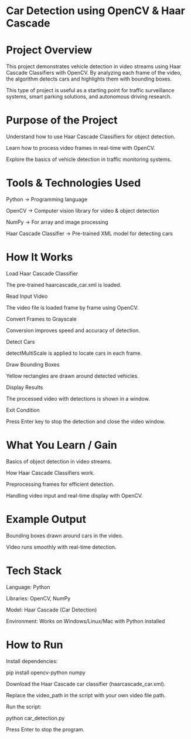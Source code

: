 # Car Detection using OpenCV & Haar Cascade
# Project Overview

This project demonstrates vehicle detection in video streams using Haar Cascade Classifiers with OpenCV.
By analyzing each frame of the video, the algorithm detects cars and highlights them with bounding boxes.

This type of project is useful as a starting point for traffic surveillance systems, smart parking solutions, and autonomous driving research.

# Purpose of the Project

Understand how to use Haar Cascade Classifiers for object detection.

Learn how to process video frames in real-time with OpenCV.

Explore the basics of vehicle detection in traffic monitoring systems.

# Tools & Technologies Used

Python → Programming language

OpenCV → Computer vision library for video & object detection

NumPy → For array and image processing

Haar Cascade Classifier → Pre-trained XML model for detecting cars

# How It Works

Load Haar Cascade Classifier

The pre-trained haarcascade_car.xml is loaded.

Read Input Video

The video file is loaded frame by frame using OpenCV.

Convert Frames to Grayscale

Conversion improves speed and accuracy of detection.

Detect Cars

detectMultiScale is applied to locate cars in each frame.

Draw Bounding Boxes

Yellow rectangles are drawn around detected vehicles.

Display Results

The processed video with detections is shown in a window.

Exit Condition

Press Enter key to stop the detection and close the video window.

# What You Learn / Gain

Basics of object detection in video streams.

How Haar Cascade Classifiers work.

Preprocessing frames for efficient detection.

Handling video input and real-time display with OpenCV.

# Example Output

Bounding boxes drawn around cars in the video.

Video runs smoothly with real-time detection.

# Tech Stack

Language: Python

Libraries: OpenCV, NumPy

Model: Haar Cascade (Car Detection)

Environment: Works on Windows/Linux/Mac with Python installed

# How to Run

Install dependencies:

pip install opencv-python numpy


Download the Haar Cascade car classifier (haarcascade_car.xml).

Replace the video_path in the script with your own video file path.

Run the script:

python car_detection.py


Press Enter to stop the program.
